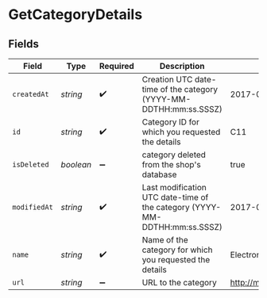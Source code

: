 # GetCategoryDetails


## Fields

| Field                                                                      | Type                                                                       | Required                                                                   | Description                                                                | Example                                                                    |
| -------------------------------------------------------------------------- | -------------------------------------------------------------------------- | -------------------------------------------------------------------------- | -------------------------------------------------------------------------- | -------------------------------------------------------------------------- |
| `createdAt`                                                                | *string*                                                                   | :heavy_check_mark:                                                         | Creation UTC date-time of the category (YYYY-MM-DDTHH:mm:ss.SSSZ)          | 2017-05-12 12:30:00 +0000 UTC                                              |
| `id`                                                                       | *string*                                                                   | :heavy_check_mark:                                                         | Category ID for which you requested the details                            | C11                                                                        |
| `isDeleted`                                                                | *boolean*                                                                  | :heavy_minus_sign:                                                         | category deleted from the shop's database                                  | true                                                                       |
| `modifiedAt`                                                               | *string*                                                                   | :heavy_check_mark:                                                         | Last modification UTC date-time of the category (YYYY-MM-DDTHH:mm:ss.SSSZ) | 2017-05-12 12:30:00 +0000 UTC                                              |
| `name`                                                                     | *string*                                                                   | :heavy_check_mark:                                                         | Name of the category for which you requested the details                   | Electronics                                                                |
| `url`                                                                      | *string*                                                                   | :heavy_minus_sign:                                                         | URL to the category                                                        | http://mydomain.com/category/clothing                                      |